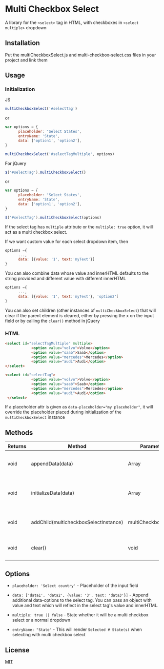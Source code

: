 # Multi Checkbox Select

A library for the ```<select>``` tag in HTML, with checkboxes in ```<select multiple>``` dropdown

## Installation

Put the multiCheckboxSelect.js and multi-checkbox-select.css files in your project and link them

## Usage

### Initialization

JS

```javascript
multiCheckboxSelect('#selectTag')
```

or

```javascript
var options = { 
      placeholder: 'Select States',
      entryName: 'State',
      data: ['option1', 'option2'],
}

multiCheckboxSelect('#selectTagMultiple', options)
```

For jQuery

```javascript
$('#selectTag').multiCheckboxSelect()
```

or

```javascript
var options = { 
      placeholder: 'Select States',
      entryName: 'State',
      data: ['option1', 'option2'],
}

$('#selectTag').multiCheckboxSelect(options)
```

If the select tag has `multiple` attribute or the `multiple: true` option, it will act as a multi checkbox select.

If we want custom value for each select dropdown item, then
```javascript
options ={
      ...,
      data: [{value: '1', text:'myText'}]
}
```
You can also combine data whose value and innerHTML defaults to the string provided and different value with different innerHTML
```javascript
options ={
      ...,
      data: [{value: '1', text:'myText'}, 'option2']
}
```

You can also set children (other instances of ```multiCheckboxSelect```) that will clear if the parent element is cleared, either by pressing the x on the input field or by calling the ```clear()``` method in jQuery

### HTML

```HTML
<select id="selectTagMultiple" multiple>
            <option value="volvo">Volvo</option>
            <option value="saab">Saab</option>
            <option value="mercedes">Mercedes</option>
            <option value="audi">Audi</option>
</select>

<select id="selectTag">
            <option value="volvo">Volvo</option>
            <option value="saab">Saab</option>
            <option value="mercedes">Mercedes</option>
            <option value="audi">Audi</option>
 </select>
```

If a placeholder attr is given as ```data-placeholder="my placeholder"```, it will override the placeholder placed during initialization of the ```multiCheckboxSelect``` instance

## Methods

|Returns|Method|Parameter|Description| 
|--------|-------------|----------|---------------------------------------------------------------------------------------------|
| void|appendData(data)|Array|Appends data to the current multi checkbox select instance.|
| void|initializeData(data)|Array| Removes all current data from the multiselect object and initializes with the passed dataset.|
| void|addChild(multicheckboxSelectInstance)|multiCheckboxSelect| Adds a child to this multicheckboxselect instance. Fires a new 'clear' event|
| void|clear()| void | Clears all the selections of the ```multiCheckboxSelect``` instance|

## Options
- `placeholder: 'Select country'` - Placeholder of the input field

- `data: ['data1', 'data2', {value: '3', text: 'data3'}]` - Append additional data-options to the select tag. You can pass an object with value and text which will reflect in the select tag's value and innerHTML.

- `multiple: true || false` - State whether it will be a multi checkbox select or a normal dropdown

- `entryName: "State"` - This will render `Selected # State(s)` when selecting with multi checkbox select 

## License
[MIT](https://choosealicense.com/licenses/mit/)
